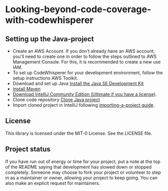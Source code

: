 # Looking-beyond-code-coverage-with-codewhisperer



## Setting up the Java-project
- Create an AWS Account. If you don't already have an AWS account, you'll need to create one in order to follow the  steps outlined to AWS Management Console. For this, it is recommended to create a new use IAM.
- To set up CodeWhisperer for your development environment, follow the setup instructions AWS Toolkit.
- Download and set up Java [Install the Java SE Development Kit](https://docs.aws.amazon.com/corretto/latest/corretto-17-ug/downloads-list.html)
- [Install Maven](https://maven.apache.org/install.html)
- [Download IntelliJ Community Edition (Ultimate if you have a license)](https://www.jetbrains.com/idea/download/).
- Clone code repository [Clone Java project](https://github.com/aws-samples/looking-beyond-code-coverage-with-codewhisperer.git)
- Import cloned project in IntelliJ following [importing-a-project guide](https://www.jetbrains.com/idea/guide/tutorials/working-with-maven/importing-a-project/).

## License
This library is licensed under the MIT-0 License. See the LICENSE file.

## Project status
If you have run out of energy or time for your project, put a note at the top of the README saying that development has slowed down or stopped completely. Someone may choose to fork your project or volunteer to step in as a maintainer or owner, allowing your project to keep going. You can also make an explicit request for maintainers.
